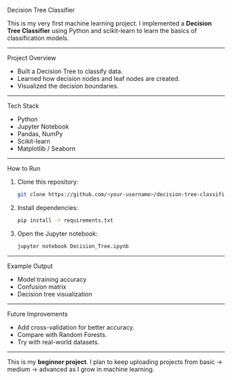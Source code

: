 Decision Tree Classifier 

This is my very first machine learning project.
I implemented a **Decision Tree Classifier** using Python and scikit-learn to learn the basics of classification models.

---

 Project Overview

* Built a Decision Tree to classify data.
* Learned how decision nodes and leaf nodes are created.
* Visualized the decision boundaries.

---

Tech Stack

* Python
* Jupyter Notebook
* Pandas, NumPy
* Scikit-learn
* Matplotlib / Seaborn

---

How to Run

1. Clone this repository:

   ```bash
   git clone https://github.com/<your-username>/decision-tree-classifier.git
   ```
2. Install dependencies:

   ```bash
   pip install -r requirements.txt
   ```
3. Open the Jupyter notebook:

   ```bash
   jupyter notebook Decision_Tree.ipynb
   ```

---

Example Output

* Model training accuracy
* Confusion matrix
* Decision tree visualization

---

Future Improvements

* Add cross-validation for better accuracy.
* Compare with Random Forests.
* Try with real-world datasets.

---

This is my **beginner project**. I plan to keep uploading projects from basic → medium → advanced as I grow in machine learning.
